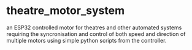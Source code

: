 # theatre_motor_system
an ESP32 controlled motor for theatres and other automated systems requiring the syncronisation and control of both speed and direction of multiple motors using simple python scripts from the controller.
